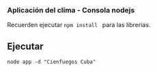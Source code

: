 ### Aplicación del clima - Consola nodejs

Recuerden ejecutar ```npm install ``` para las librerias.


## Ejecutar
```
node app -d "Cienfuegos Cuba"
``` 
